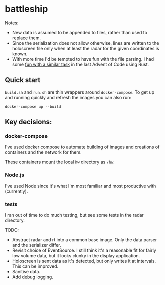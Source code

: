 # battleship

Notes:

 - New data is assumed to be appended to files, rather than used to replace
   them.
 - Since the serialization does not allow otherwise, lines are written to the
   holoscreen file only when at least the radar for the given coordinates is
   known.
 - With more time I'd be tempted to have fun with the file parsing. I had some
   [fun with a similar task][aoc] in the last Advent of Code using Rust.

## Quick start

`build.sh` and `run.sh` are thin wrappers around `docker-compose`. To get up
and running quickly and refresh the images you can also run:

```shell
docker-compose up --build
```

## Key decisions:

### docker-compose

I've used docker compose to automate building of images and creations of
containers and the network for them.

These containers mount the local `hw` directory as `/hw`.

### Node.js

I've used Node since it's what I'm most familiar and most productive
with (currently).

### tests

I ran out of time to do much testing, but see some tests in the radar directory.

TODO:

 - Abstract radar and rt into a common base image. Only the data parser and the
   serializer differ.
 - Revisit choice of EventSource. I still think it's a reasonable fit for fairly
   low volume data, but it looks clunky in the display application.
 - Holoscreen is sent data as it's detected, but only writes it at intervals.
   This can be improved.
 - Sanitise data.
 - Add debug logging.

[aoc]: https://qubyte.codes/blog/parsing-input-from-stdin-to-structures-in-rust
